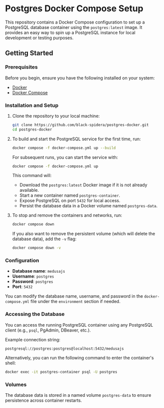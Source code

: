 # Postgres Docker Compose Setup

This repository contains a Docker Compose configuration to set up a PostgreSQL database container using the `postgres:latest` image. It provides an easy way to spin up a PostgreSQL instance for local development or testing purposes.

## Getting Started

### Prerequisites

Before you begin, ensure you have the following installed on your system:

- [Docker](https://docs.docker.com/get-docker/)
- [Docker Compose](https://docs.docker.com/compose/install/)

### Installation and Setup

1. Clone the repository to your local machine:
   ```bash
   git clone https://github.com/black-spidera/postgres-docker.git
   cd postgres-docker
   ```

2. To build and start the PostgreSQL service for the first time, run:
   ```bash
   docker compose -f docker-compose.yml up --build
   ```

   For subsequent runs, you can start the service with:
   ```bash
   docker compose -f docker-compose.yml up
   ```

   This command will:
   - Download the `postgres:latest` Docker image if it is not already available.
   - Start a new container named `postgres-container`.
   - Expose PostgreSQL on port `5432` for local access.
   - Persist the database data in a Docker volume named `postgres-data`.

3. To stop and remove the containers and networks, run:
   ```bash
   docker compose down
   ```

   If you also want to remove the persistent volume (which will delete the database data), add the `-v` flag:
   ```bash
   docker compose down -v
   ```

### Configuration

- **Database name**: `medusajs`
- **Username**: `postgres`
- **Password**: `postgres`
- **Port**: `5432`

You can modify the database name, username, and password in the `docker-compose.yml` file under the `environment` section if needed.

### Accessing the Database

You can access the running PostgreSQL container using any PostgreSQL client (e.g., `psql`, PgAdmin, DBeaver, etc.).

Example connection string:
```
postgresql://postgres:postgres@localhost:5432/medusajs
```

Alternatively, you can run the following command to enter the container's shell:
```bash
docker exec -it postgres-container psql -U postgres
```

### Volumes

The database data is stored in a named volume `postgres-data` to ensure persistence across container restarts.

